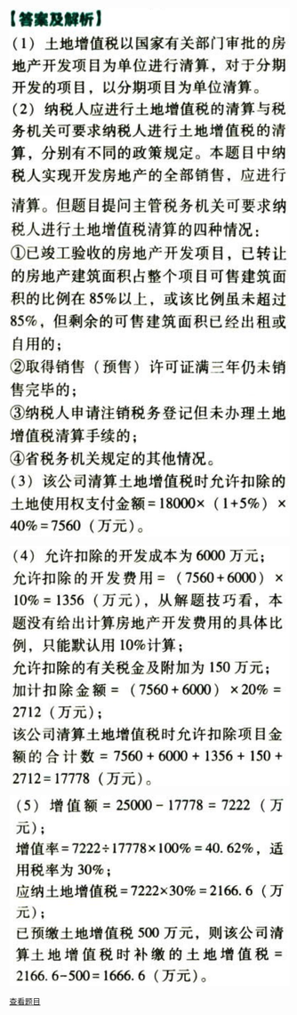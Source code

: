 ![](f13e1270d0636f5a676b13093d235dfb.png)

![](d2352e20c6cd97317e6cad7829937955.png)

![](01ac6ecbee121530d5d5d6d5be49a80f.png)

![](ba2c5057f80930d7ebf316398377ce21.png)

[查看题目](../土地增值税.本章真题.md#25-题目)


